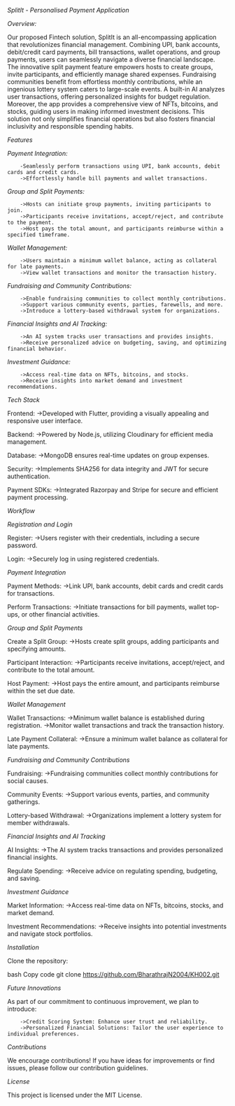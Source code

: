 
*SplitIt - Personalised Payment Application*

*Overview:*

Our proposed Fintech solution, SplitIt is an all-encompassing application that revolutionizes financial management. Combining UPI, bank accounts, debit/credit card payments, bill transactions, wallet operations, and group payments, users can seamlessly navigate a diverse financial landscape. The innovative split payment feature empowers hosts to create groups, invite participants, and efficiently manage shared expenses. Fundraising communities benefit from effortless monthly contributions, while an ingenious lottery system caters to large-scale events. A built-in AI analyzes user transactions, offering personalized insights for budget regulation. Moreover, the app provides a comprehensive view of NFTs, bitcoins, and stocks, guiding users in making informed investment decisions. This solution not only simplifies financial operations but also fosters financial inclusivity and responsible spending habits.

*Features*

*Payment Integration:*

        -Seamlessly perform transactions using UPI, bank accounts, debit cards and credit cards.
        ->Effortlessly handle bill payments and wallet transactions.

*Group and Split Payments:*

        ->Hosts can initiate group payments, inviting participants to join.
        ->Participants receive invitations, accept/reject, and contribute to the payment.
        ->Host pays the total amount, and participants reimburse within a specified timeframe.

*Wallet Management:*

        ->Users maintain a minimum wallet balance, acting as collateral for late payments.
        ->View wallet transactions and monitor the transaction history.

*Fundraising and Community Contributions:*

        ->Enable fundraising communities to collect monthly contributions.
        ->Support various community events, parties, farewells, and more.
        ->Introduce a lottery-based withdrawal system for organizations.

*Financial Insights and AI Tracking:*

        ->An AI system tracks user transactions and provides insights.
        ->Receive personalized advice on budgeting, saving, and optimizing financial behavior.

*Investment Guidance:*

        ->Access real-time data on NFTs, bitcoins, and stocks.
        ->Receive insights into market demand and investment recommendations.

*Tech Stack*

Frontend: 
        ->Developed with Flutter, providing a visually appealing and responsive user interface.
        
Backend: 
        ->Powered by Node.js, utilizing Cloudinary for efficient media management.

Database: 
        ->MongoDB ensures real-time updates on group expenses.

Security: 
        ->Implements SHA256 for data integrity and JWT for secure authentication.

Payment SDKs: 
        ->Integrated Razorpay and Stripe for secure and efficient payment processing.


*Workflow*

*Registration and Login*

Register:
        ->Users register with their credentials, including a secure password.

Login:
        ->Securely log in using registered credentials.

*Payment Integration*

Payment Methods:
        ->Link UPI, bank accounts, debit cards and credit cards for transactions.

Perform Transactions:
        ->Initiate transactions for bill payments, wallet top-ups, or other financial activities.

*Group and Split Payments*

Create a Split Group:
        ->Hosts create split groups, adding participants and specifying amounts.

Participant Interaction:
        ->Participants receive invitations, accept/reject, and contribute to the total amount.

Host Payment:
        ->Host pays the entire amount, and participants reimburse within the set due date.

*Wallet Management*

Wallet Transactions:
        ->Minimum wallet balance is established during registration.
        ->Monitor wallet transactions and track the transaction history.

Late Payment Collateral:
        ->Ensure a minimum wallet balance as collateral for late payments.

*Fundraising and Community Contributions*

Fundraising:
        ->Fundraising communities collect monthly contributions for social causes.

Community Events:
        ->Support various events, parties, and community gatherings.

Lottery-based Withdrawal:
        ->Organizations implement a lottery system for member withdrawals.

*Financial Insights and AI Tracking*

AI Insights:
        ->The AI system tracks transactions and provides personalized financial insights.

Regulate Spending:
        ->Receive advice on regulating spending, budgeting, and saving.

*Investment Guidance*

Market Information:
        ->Access real-time data on NFTs, bitcoins, stocks, and market demand.

Investment Recommendations:
        ->Receive insights into potential investments and navigate stock portfolios.

*Installation*

Clone the repository:

bash
Copy code
git clone https://github.com/BharathrajN2004/KH002.git

*Future Innovations*

As part of our commitment to continuous improvement, we plan to introduce:

        ->Credit Scoring System: Enhance user trust and reliability.
        ->Personalized Financial Solutions: Tailor the user experience to individual preferences.

*Contributions*

We encourage contributions! If you have ideas for improvements or find issues, please follow our contribution guidelines.

*License*

This project is licensed under the MIT License.

